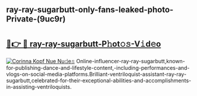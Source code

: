 ## ray-ray-sugarbutt-only-fans​-leaked-photo​-Private-(9uc9r)


# <h2><a href="https://mediaupload.pro?title=ray-ray-sugarbutt&ref=git">🔗👉 🔴 ray-ray-sugarbutt-P𝚑ot𝚘𝚜-V𝚒d𝚎o</a></h2>

[![Corinna Kopf Nue Nu𝚍e𝚜](https://i.imgur.com/0qMVB7G.gif)](https://mediaupload.pro?title=ray-ray-sugarbutt&ref=git)
Online-influencer-ray-ray-sugarbutt,known-for-publishing-dance-and-lifestyle-content,-including-performances-and-vlogs-on-social-media-platforms.Brilliant-ventriloquist-assistant-ray-ray-sugarbutt,celebrated-for-their-exceptional-abilities-and-accomplishments-in-assisting-ventriloquists.  